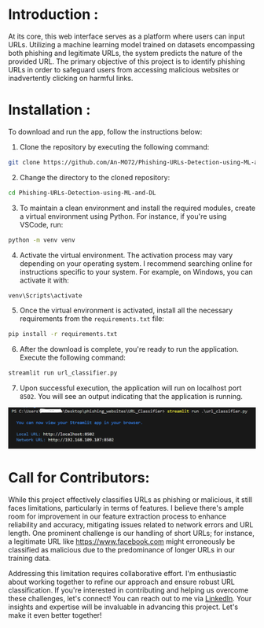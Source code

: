 # Introduction :

At its core, this web interface serves as a platform where users can input URLs. Utilizing a machine learning model trained on datasets encompassing both phishing and legitimate URLs, the system predicts the nature of the provided URL. The primary objective of this project is to identify phishing URLs in order to safeguard users from accessing malicious websites or inadvertently clicking on harmful links.

# Installation : 

To download and run the app, follow the instructions below:

1. Clone the repository by executing the following command:

```bash
git clone https://github.com/An-MO72/Phishing-URLs-Detection-using-ML-and-DL.git
```

2. Change the directory to the cloned repository:

```bash
cd Phishing-URLs-Detection-using-ML-and-DL
```

3. To maintain a clean environment and install the required modules, create a virtual environment using Python. For instance, if you're using VSCode, run:

```bash
python -m venv venv
```

4. Activate the virtual environment. The activation process may vary depending on your operating system. I recommend searching online for instructions specific to your system. For example, on Windows, you can activate it with:

```bash
venv\Scripts\activate
```

5. Once the virtual environment is activated, install all the necessary requirements from the `requirements.txt` file:

```bash
pip install -r requirements.txt
```

6. After the download is complete, you're ready to run the application. Execute the following command:

```bash
streamlit run url_classifier.py
```

7. Upon successful execution, the application will run on localhost port `8502`. You will see an output indicating that the application is running.

![image](./media/streamlit.png)


# Call for Contributors:

While this project effectively classifies URLs as phishing or malicious, it still faces limitations, particularly in terms of features. I believe there's ample room for improvement in our feature extraction process to enhance reliability and accuracy, mitigating issues related to network errors and URL length. One prominent challenge is our handling of short URLs; for instance, a legitimate URL like https://www.facebook.com might erroneously be classified as malicious due to the predominance of longer URLs in our training data.

Addressing this limitation requires collaborative effort. I'm enthusiastic about working together to refine our approach and ensure robust URL classification. If you're interested in contributing and helping us overcome these challenges, let's connect! You can reach out to me via [LinkedIn](https://www.linkedin.com/in/mouhssine-annouri/). Your insights and expertise will be invaluable in advancing this project. Let's make it even better together!
